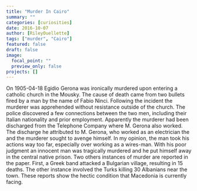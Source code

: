 ```yaml
---
title: "Murder In Cairo"
summary: ""
categories: [curiosities]
date: 2016-10-07
author: [RileyOuellette]
tags: ["murder", "Cairo"]
featured: false
draft: false
image:
  focal_point: ""
  preview_only: false
projects: []
---
```

On 1905-04-18 Egidio Gerona was ironically murdered upon entering a catholic church in the Mousky. The cause of death came from two bullets fired by a man by the name of Fabio Ninci. Following the incident the murderer was apprehended without resistance outside of the church. The police discovered a few connections between the two men, including their Italian nationality and prior employment. Apparently the murderer had been discharged from the Telephone Company where M. Gerona also worked. The discharge he attributed to M. Gerona, who worked as an electrician the and the murderer sought to avenge himself. In my opinion, the man took his actions way too far, especially over working as a wires-man. With his poor judgment an innocent man was tragically murdered and he put himself away in the central native prison. Two others instances of murder are reported in the paper. First, a Greek band attacked a Bulgarian village, resulting in 15 deaths. The other instance involved the Turks killing 30 Albanians near the town. These reports show  the hectic condition that Macedonia is currently facing.
